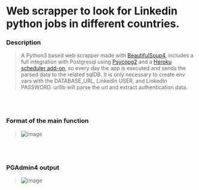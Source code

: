 # Web scrapper to look for Linkedin python jobs in different countries.

### Description
> A Python3 based web scrapper made with [BeautifulSoup4](https://www.crummy.com/software/BeautifulSoup/bs4/doc/), includes a full integration with Postgresql using [Psycopg2](https://www.psycopg.org/) and a [Heroku scheduler add-on](https://devcenter.heroku.com/articles/scheduler#:~:text=Scheduler%20is%20a%20free%20add,is%20expected%20but%20not%20guaranteed.), so every day the app is executed and sends the parsed data to the related sqlDB. It is only necessary to create env vars with the DATABASE_URL, LinkedIn USER, and LinkedIn PASSWORD. urllib will parse the url and extract authentication data.

<br></br>

### Format of the main function
> ![image](https://user-images.githubusercontent.com/84429399/176589350-2aa6e3eb-7865-4883-a9c5-bd0f5d09e5b6.png)

<br></br>
### PGAdmin4 output
> ![image](https://user-images.githubusercontent.com/84429399/176588599-e2f81d84-4c6c-44cf-9038-8dc520b3f99e.png)

